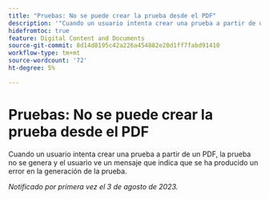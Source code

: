 ```yaml
---
title: "Pruebas: No se puede crear la prueba desde el PDF"
description: '"Cuando un usuario intenta crear una prueba a partir de un PDF, la prueba no se genera y el usuario ve un mensaje que indica que la generación de pruebas ha fallado".'
hidefromtoc: true
feature: Digital Content and Documents
source-git-commit: 8d14d8195c42a226a454882e20d1ff7fabd91410
workflow-type: tm+mt
source-wordcount: '72'
ht-degree: 5%

---
```



# Pruebas: No se puede crear la prueba desde el PDF

<!--WF and WFP TOCs-->

Cuando un usuario intenta crear una prueba a partir de un PDF, la prueba no se genera y el usuario ve un mensaje que indica que se ha producido un error en la generación de la prueba.

_Notificado por primera vez el 3 de agosto de 2023._